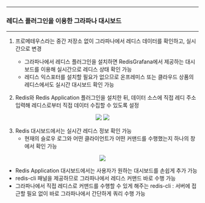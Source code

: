 -----
### 레디스 플러그인을 이용한 그라파나 대시보드
-----
1. 프로메테우스라는 중간 저장소 없이 그라파나에서 레디스 데이터를 확인하고, 실시간으로 변경
   - 그라파나에서 레디스 플러그인을 설치하면 RedisGrafana에서 제공하는 대시보드를 이용해 실시간으로 레디스 상태 확인 가능
   - 레디스 익스포터를 설치할 필요가 없으므로 온프레미스 또는 클라우드 상품의 레디스에서도 실시간 대시보드 확인 가능

2. Redis와 Redis Application 플러그인을 설치한 뒤, 데이터 소스에 직접 레디 주소 입력해 레디스로부터 직접 데이터 수집할 수 있도록 설정
<div align="center">
<img src="https://github.com/user-attachments/assets/73b5520a-010a-477a-a06b-4fc846edc99d">
<img src="https://github.com/user-attachments/assets/dc9c0577-d207-4dd8-89d1-93244c5ab450">
</div>

3. Redis 대시보드에서는 실시간 레디스 정보 확인 가능
   - 현재의 슬로우 로그와 어떤 클라이언트가 어떤 커맨드를 수행했는지 하나의 창에서 확인 가능
<div align="center">
<img src="https://github.com/user-attachments/assets/2672988a-6433-460a-a831-5c5e43c0e731">
</div>

   - Redis Application 대시보드에서는 사용자가 원하는 대시보드를 손쉽게 추가 가능
   - redis-cli 패널을 제공하므로 그라파나에서 레디스 커맨드 바로 수행 가능
   - 그라파나에서 직접 레디스로 커맨드를 수행할 수 있게 해주는 redis-cli : 서버에 접근할 필요 없이 바로 그라파나에서 간단하게 쿼리 수행 가능
